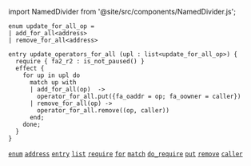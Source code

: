 import NamedDivider from '@site/src/components/NamedDivider.js';

<NamedDivider title="Code" width="1.5"/>

```archetype
enum update_for_all_op =
| add_for_all<address>
| remove_for_all<address>

entry update_operators_for_all (upl : list<update_for_all_op>) {
  require { fa2_r2 : is_not_paused() }
  effect {
    for up in upl do
      match up with
      | add_for_all(op)  ->
        operator_for_all.put({fa_oaddr = op; fa_oowner = caller})
      | remove_for_all(op) ->
        operator_for_all.remove((op, caller))
      end;
    done;
  }
}
```
[`enum`](/docs/language-basics/composite#enum) [`address`](/docs/reference/types#address) [`entry`](/docs/reference/declarations/entrypoint#entry) [`list`](/docs/reference/types#list<T>) [`require`](/docs/reference/declarations/entrypoint#require) [`for`](/docs/reference/instructions/control#for) [`match`](/docs/reference/instructions/control#match-with) [`do_require`](/docs/reference/instructions/divergent#do_requiret--bool-e--t) [`put`](/docs/reference/instructions/asset#aputa) [`remove`](/docs/reference/instructions/asset#aremovek) [`caller`](/docs/reference/expressions/constants#caller)